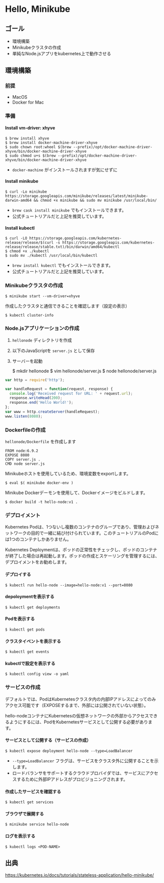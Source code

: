 # Hello, Minikube

## ゴール

- 環境構築
- Minikubeクラスタの作成
- 単純なNode.jsアプリをkubernetes上で動作させる

## 環境構築

### 前提

- MacOS
- Docker for Mac

### 準備

#### Install vm-driver: xhyve

    $ brew install xhyve
    $ brew install docker-machine-driver-xhyve
    $ sudo chown root:wheel $(brew --prefix)/opt/docker-machine-driver-xhyve/bin/docker-machine-driver-xhyve
    $ sudo chmod u+s $(brew --prefix)/opt/docker-machine-driver-xhyve/bin/docker-machine-driver-xhyve

- `docker-machine` がインストールされますが気にせずに

#### Install minikube

    $ curl -Lo minikube https://storage.googleapis.com/minikube/releases/latest/minikube-darwin-amd64 && chmod +x minikube && sudo mv minikube /usr/local/bin/

- `brew cask install minikube` でもインストールできます。
- 公式チュートリアルだと上記を推奨しています。

#### Install kubectl

    $ curl -LO https://storage.googleapis.com/kubernetes-release/release/$(curl -s https://storage.googleapis.com/kubernetes-release/release/stable.txt)/bin/darwin/amd64/kubectl
    $ chmod +x ./kubectl
    $ sudo mv ./kubectl /usr/local/bin/kubectl

- `brew install kubectl` でもインストールできます。
- 公式チュートリアルだと上記を推奨しています。

### Minikubeクラスタの作成

    $ minikube start --vm-driver=xhyve

作成したクラスタと通信できることを確認します（設定の表示）

    $ kubectl cluster-info

### Node.jsアプリケーションの作成

1. `hellonode` ディレクトリを作成
2. 以下のJavaScriptを `server.js` として保存
3. サーバーを起動

    $ mkdir hellonode
    $ vim hellonode/server.js
    $ node hellonode/server.js

```javascript
var http = require('http');

var handleRequest = function(request, response) {
  console.log('Received request for URL: ' + request.url);
  response.writeHead(200);
  response.end('Hello World!');
};
var www = http.createServer(handleRequest);
www.listen(8080);
```

### Dockerfileの作成

`hellonode/Dockerfile` を作成します

```
FROM node:6.9.2
EXPOSE 8080
COPY server.js .
CMD node server.js
```

Minikubeホストを使用しているため、環境変数をexportします。

    $ eval $( minikube docker-env ) 

Minikube Dockerデーモンを使用して、Dockerイメージをビルドします。

    $ docker build -t hello-node:v1 .

### デプロイメント

Kubernetes Podは、1つないし複数のコンテナのグループであり、管理およびネットワークの目的で一緒に結び付けられています。このチュートリアルのPodには1つのコンテナしかありません。

Kubernetes Deploymentは、ポッドの正常性をチェックし、ポッドのコンテナが終了した場合は再起動します。ポッドの作成とスケーリングを管理するには、デプロイメントをお勧めします。

#### デプロイする

    $ kubectl run hello-node --image=hello-node:v1 --port=8080 

#### depoloymentを表示する

    $ kubectl get deployments

#### Podを表示する

    $ kubectl get pods

#### クラスタイベントを表示する

    $ kubectl get events

#### kubectlで設定を表示する

    $ kubectl config view -o yaml

### サービスの作成

デフォルトでは、PodはKubernetesクラスタ内の内部IPアドレスによってのみアクセス可能です（EXPOSEするまで、外部には公開されていない状態）。

hello-nodeコンテナにKubernetesの仮想ネットワークの外部からアクセスできるようにするには、PodをKubernetesサービスとして公開する必要があります。

#### サービスとして公開する（サービスの作成）

    $ kubectl expose deployment hello-node --type=LoadBalancer

- `--type=LoadBalancer` フラグは、サービスをクラスタ外に公開することを示します。
- ロードバランサをサポートするクラウドプロバイダでは、サービスにアクセスするために外部IPアドレスがプロビジョニングされます。

#### 作成したサービスを確認する

    $ kubectl get services

#### ブラウザで展開する

    $ minikube service hello-node

#### ログを表示する

    $ kubectl logs <POD-NAME>

## 出典

https://kubernetes.io/docs/tutorials/stateless-application/hello-minikube/
